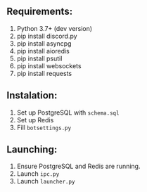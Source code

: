 ## Requirements:
1) Python 3.7+ (dev version)
2) pip install discord.py
3) pip install asyncpg
4) pip install aioredis
5) pip install psutil
6) pip install websockets
7) pip install requests

## Instalation:
1) Set up PostgreSQL with `schema.sql`
2) Set up Redis
3) Fill `botsettings.py`

## Launching:
1) Ensure PostgreSQL and Redis are running.
2) Launch `ipc.py`
3) Launch `launcher.py`